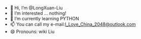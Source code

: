 - 👋 Hi, I’m @LongXuan-Liu
- 👀 I’m interested ... nothing!
- 🌱 I’m currently learning PYTHON
- 📫 You can call my e-mail:I_Love_China_2048@outlook.com
- 😄 Pronouns: wiki Liu

<!---
LongXuan-Liu/LongXuan-Liu is a ✨ special ✨ repository because its `README.md` (this file) appears on your GitHub profile.
You can click the Preview link to take a look at your changes.
--->
